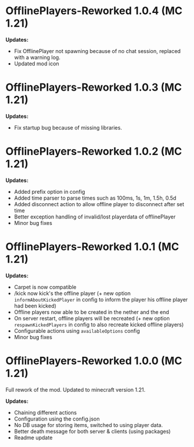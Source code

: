 # OfflinePlayers-Reworked 1.0.4 (MC 1.21)

**Updates:**
- Fix OfflinePlayer not spawning because of no chat session, replaced with a warning log.
- Updated mod icon

# OfflinePlayers-Reworked 1.0.3 (MC 1.21)

**Updates:**
- Fix startup bug because of missing libraries.

# OfflinePlayers-Reworked 1.0.2 (MC 1.21)

**Updates:**
- Added prefix option in config
- Added time parser to parse times such as 100ms, 1s, 1m, 1.5h, 0.5d
- Added disconnect action to allow offline player to disconnect after set time
- Better exception handling of invalid/lost playerdata of offlinePlayer
- Minor bug fixes


# OfflinePlayers-Reworked 1.0.1 (MC 1.21)

**Updates:**
- Carpet is now compatible
- /kick now kick's the offline player (+ new option `informAboutKickedPlayer` in config to inform the player his offline player had been kicked)
- Offline players now able to be created in the nether and the end
- On server restart, offline players will be recreated (+ new option `respawnKickedPlayers` in config to also recreate kicked offline players)
- Configurable actions using `availableOptions` config
- Minor bug fixes

# OfflinePlayers-Reworked 1.0.0 (MC 1.21)

Full rework of the mod. Updated to minecraft version 1.21.

**Updates:**  
- Chaining different actions
- Configuration using the config.json
- No DB usage for storing items, switched to using player data.
- Better death message for both server & clients (using packages)
- Readme update
